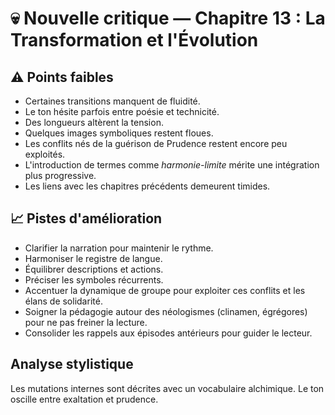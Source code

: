 # 💀 Nouvelle critique — Chapitre 13 : La Transformation et l'Évolution

## ⚠️ Points faibles
- Certaines transitions manquent de fluidité.
- Le ton hésite parfois entre poésie et technicité.
- Des longueurs altèrent la tension.
- Quelques images symboliques restent floues.
- Les conflits nés de la guérison de Prudence restent encore peu exploités.
- L'introduction de termes comme *harmonie-limite* mérite une intégration plus progressive.
- Les liens avec les chapitres précédents demeurent timides.

## 📈 Pistes d'amélioration
- Clarifier la narration pour maintenir le rythme.
- Harmoniser le registre de langue.
- Équilibrer descriptions et actions.
- Préciser les symboles récurrents.
- Accentuer la dynamique de groupe pour exploiter ces conflits et les élans de solidarité.
- Soigner la pédagogie autour des néologismes (clinamen, égrégores) pour ne pas freiner la lecture.
- Consolider les rappels aux épisodes antérieurs pour guider le lecteur.

## Analyse stylistique
Les mutations internes sont décrites avec un vocabulaire alchimique. Le ton oscille entre exaltation et prudence.

